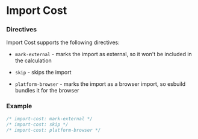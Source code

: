 # Import Cost

### Directives

Import Cost supports the following directives:

- `mark-external` - marks the import as external, so it won't be included in the calculation

- `skip` - skips the import

- `platform-browser` - marks the import as a browser import, so esbuild bundles it for the browser 

### Example
```js
/* import-cost: mark-external */
/* import-cost: skip */
/* import-cost: platform-browser */
```
